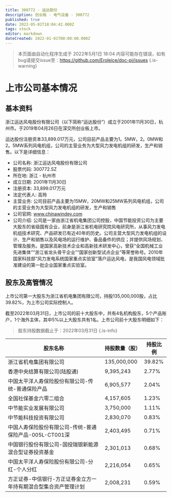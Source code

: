 ```yaml
---
title: 300772 - 运达股份
description: 创业板 - 电气设备 - 300772
published: true
date: 2022-05-01T18:04:42.000Z
tags: stock
editor: markdown
dateCreated: 2022-01-01T00:00:00.000Z
---
```


> 本页面由自动化程序生成于 2022年5月1日 18:04
> 内容可能存在错误，如有bug请提交issue至：https://github.com/Eroleice/doc-pi/issues
{.is-warning}

# 上市公司基本情况

## 基本资料

浙江运达风电股份有限公司（以下简称“运达股份”）成立于2001年11月30日，杭州市。于2019年04月26日在深交所创业板上市。

运达股份注册资本33,899.017万元，公司目前产品主要为1。5MW，2。0MW和2。5MW系列风电机组，公司的主营业务为大型风力发电机组的研发，生产和销售。以下是详细信息：

- 公司名称: 浙江运达风电股份有限公司
- 股票代码: 300772.SZ
- 所在地: 浙江 - 杭州市
- 成立日期: 2001年11月30日
- 注册资本: 33,899.017万元
- 法定代表人: 高玲
- 主营业务: 公司目前产品主要为15MW，20MW和25MW系列风电机组，公司的主营业务为大型风力发电机组的研发，生产和销售
- 公司官网: www.chinawindey.com
- 公司介绍: 公司是一家由浙江省机电集团公司控股，中国节能投资公司为主要大股东的省级国有企业，前身是浙江省机电研究院风电研究所，从事风力发电机组技术研究、产品研发已有近40年的历史。公司主营大型风力发电机组的设计、生产和销售以及风电场的运行维护、备品备件的供应；并提供风场规划、管理及服务。是国家高新技术企业和高新技术研发中心，曾获“全国机械工业先进集体”“浙江省龙头骨干企业”“国家创新型试点企业”等荣誉称号。2010年国家科技部“风力发电系统国家重点实验室”落户运达风电，是我国风电领域批准建设的第一批企业国家重点实验室。


## 股东及高管情况

上市公司第一大股东为浙江省机电集团有限公司，持股135,000,000股，占比39.82%，为上市公司实际控制人。

截至2022年03月31日，上市公司的前十大股东中，共有4名机构股东，5个产品账户，1个海外主体，其中5%以上大股东共有1名。上市公司前十大股东明细如下：

> 股东持股数据截止于：2022年03月31日
{.is-info}

| 股东名称 | 持股数量（股） | 持股比例 |
| --- | --- | --- |
| 浙江省机电集团有限公司 | 135,000,000 | 39.82% |
| 香港中央结算有限公司(陆股通) | 9,395,243 | 2.77% |
| 中国太平洋人寿保险股份有限公司-传统-普通保险产品 | 6,905,577 | 2.04% |
| 全国社保基金六零二组合 | 4,157,605 | 1.23% |
| 中节能实业发展有限公司 | 3,750,000 | 1.11% |
| 中节能科技投资有限公司 | 2,830,070 | 0.83% |
| 中国人寿保险股份有限公司-传统-普通保险产品-005L-CT001深 | 2,403,495 | 0.71% |
| 中国银行股份有限公司-国投瑞银新能源混合型证券投资基金 | 2,301,013 | 0.68% |
| 中国太平洋人寿保险股份有限公司-分红-个人分红 | 2,216,054 | 0.65% |
| 方正证券-中信银行-方正证券金立方一年持有期混合型集合资产管理计划 | 2,008,231 | 0.59% |




